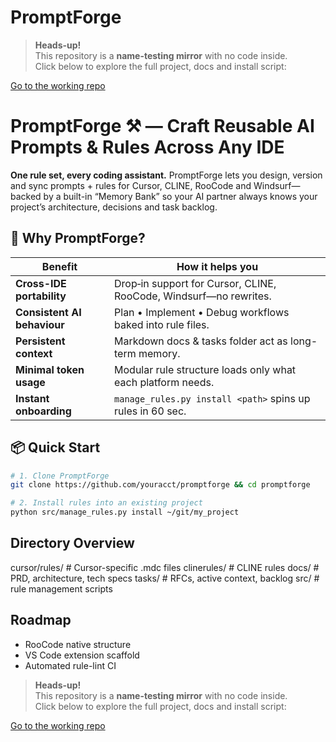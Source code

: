 # PromptForge

<!-- Badges here (license, build) -->

> **Heads-up!**  
> This repository is a **name-testing mirror** with no code inside.  
> Click below to explore the full project, docs and install script:

[Go to the working repo](https://github.com/botingw/rulebook-ai?src=github_abtest-PromptForge)

# PromptForge ⚒️ — Craft Reusable AI Prompts & Rules Across Any IDE

**One rule set, every coding assistant.** PromptForge lets you design, version and sync prompts + rules for Cursor, CLINE, RooCode and Windsurf—backed by a built-in “Memory Bank” so your AI partner always knows your project’s architecture, decisions and task backlog.

## 🚀 Why PromptForge?

| Benefit | How it helps you |
|---------|-----------------|
| **Cross-IDE portability** | Drop‐in support for Cursor, CLINE, RooCode, Windsurf—no rewrites. |
| **Consistent AI behaviour** | Plan • Implement • Debug workflows baked into rule files. |
| **Persistent context** | Markdown docs & tasks folder act as long-term memory. |
| **Minimal token usage** | Modular rule structure loads only what each platform needs. |
| **Instant onboarding** | `manage_rules.py install <path>` spins up rules in 60 sec. |

## 📦 Quick Start

```bash
# 1. Clone PromptForge
git clone https://github.com/youracct/promptforge && cd promptforge

# 2. Install rules into an existing project
python src/manage_rules.py install ~/git/my_project
```

## Directory Overview

cursor/rules/      # Cursor-specific .mdc files
clinerules/        # CLINE rules
docs/              # PRD, architecture, tech specs
tasks/             # RFCs, active context, backlog
src/               # rule management scripts

## Roadmap
- RooCode native structure
- VS Code extension scaffold
- Automated rule-lint CI

> **Heads-up!**  
> This repository is a **name-testing mirror** with no code inside.  
> Click below to explore the full project, docs and install script:

[Go to the working repo](https://github.com/botingw/rulebook-ai?src=github_abtest-PromptForge)



